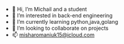 - 👋 Hi, I’m Michail and a student
- 👀 I’m interested in back-end engineering
- 🌱 I’m currently learning python,java,golang
- 💞️ I’m looking to collaborate on projects
- 📫 misharomaniuk15@icloud.com 

<!---
M4ckl/M4ckl is a ✨ special ✨ repository because its `README.md` (this file) appears on your GitHub profile.
You can click the Preview link to take a look at your changes.
--->

